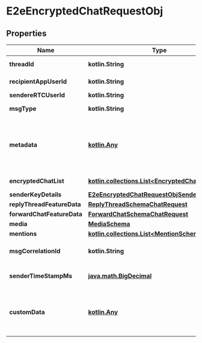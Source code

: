 
# E2eEncryptedChatRequestObj

## Properties
Name | Type | Description | Notes
------------ | ------------- | ------------- | -------------
**threadId** | **kotlin.String** | Thread Id. This is exclusive peer to recipientAppUserId. |  [optional]
**recipientAppUserId** | **kotlin.String** | App user Id of receiver. This is exclusive peer to threadId. |  [optional]
**sendereRTCUserId** | **kotlin.String** | eRTC user id of source user |  [optional]
**msgType** | **kotlin.String** | message type. it can be text/image/audio/video/gif/file |  [optional]
**metadata** | [**kotlin.Any**](.md) | JSON object which can be used for client reference in request/response context. Server will not do any processing on this object. eg. { \&quot;abc\&quot; : \&quot;def\&quot; } |  [optional]
**encryptedChatList** | [**kotlin.collections.List&lt;EncryptedChatObj&gt;**](EncryptedChatObj.md) | List of user+device wise eencrypted chat objects. |  [optional]
**senderKeyDetails** | [**E2eEncryptedChatRequestObjSenderKeyDetails**](E2eEncryptedChatRequestObjSenderKeyDetails.md) |  |  [optional]
**replyThreadFeatureData** | [**ReplyThreadSchemaChatRequest**](ReplyThreadSchemaChatRequest.md) |  |  [optional]
**forwardChatFeatureData** | [**ForwardChatSchemaChatRequest**](ForwardChatSchemaChatRequest.md) |  |  [optional]
**media** | [**MediaSchema**](MediaSchema.md) |  |  [optional]
**mentions** | [**kotlin.collections.List&lt;MentionSchema&gt;**](MentionSchema.md) |  |  [optional]
**msgCorrelationId** | **kotlin.String** | Client generated unique identifier used to trace message delivery till receiver. |  [optional]
**senderTimeStampMs** | [**java.math.BigDecimal**](java.math.BigDecimal.md) | epoch timestamp (in ms) of message creation generated on sender device |  [optional]
**customData** | [**kotlin.Any**](.md) | JSON object which can be used for customer specific data which is not supported in InAppChat chat model. eg. { \&quot;abc\&quot; : \&quot;def\&quot; } |  [optional]



